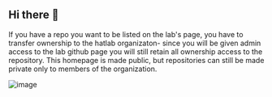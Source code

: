 ## Hi there 👋

If you have a repo you want to be listed on the lab's page, you have to transfer ownership to the hatlab organizaton- since you will be given admin access to the lab github page you will still retain all ownership access to the repository. This homepage is made public, but repositories can still be made private only to members of the organization.

![image](https://user-images.githubusercontent.com/47376937/147273458-b1d14265-6f28-4f68-a514-aea036a53cf6.png)

<!--

**Here are some ideas to get you started:**

🙋‍♀️ A short introduction - what is your organization all about?
🌈 Contribution guidelines - how can the community get involved?
👩‍💻 Useful resources - where can the community find your docs? Is there anything else the community should know?
🍿 Fun facts - what does your team eat for breakfast?
🧙 Remember, you can do mighty things with the power of [Markdown](https://docs.github.com/github/writing-on-github/getting-started-with-writing-and-formatting-on-github/basic-writing-and-formatting-syntax)
-->

